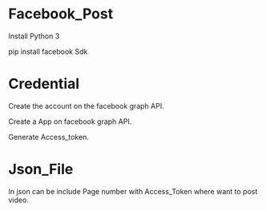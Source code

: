 # Facebook_Post
Install Python 3

pip install facebook Sdk
 
# Credential
Create the account on the facebook graph API.

Create a App on facebook graph API.

Generate Access_token.

# Json_File 
 In json can be include Page number  with Access_Token where want to post video.
	



 
